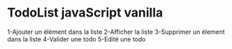 # TodoList javaScript vanilla

1-Ajouter un élément dans la liste
2-Afficher la liste
3-Supprimer un élement dans la liste
4-Valider une todo
5-Edité une todo
